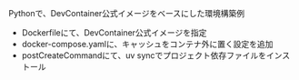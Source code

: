 Pythonで、DevContainer公式イメージをベースにした環境構築例

- Dockerfileにて、DevContainer公式イメージを指定
- docker-compose.yamlに、キャッシュをコンテナ外に置く設定を追加
- postCreateCommandにて、uv syncでプロジェクト依存ファイルをインストール
